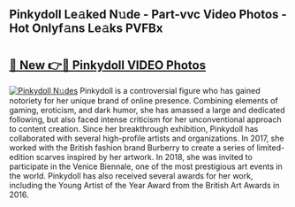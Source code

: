 ## Pinkydoll Le𝚊ked N𝚞de - Part-vvc Video Photos - Hot Onlyf𝚊ns Le𝚊ks PVFBx

# <h2><a href="http://ab23782.deff.icu/?id=Pinkydoll">🔗 New 👉🔴 Pinkydoll VIDEO Photos</a></h2>

[![Pinkydoll N𝚞des](https://i.imgur.com/rIISA9y.gif)](http://ab23782.deff.icu/?id=Pinkydoll)
Pinkydoll is a controversial figure who has gained notoriety for her unique brand of online presence. Combining elements of gaming, eroticism, and dark humor, she has amassed a large and dedicated following, but also faced intense criticism for her unconventional approach to content creation. Since her breakthrough exhibition, Pinkydoll has collaborated with several high-profile artists and organizations. In 2017, she worked with the British fashion brand Burberry to create a series of limited-edition scarves inspired by her artwork. In 2018, she was invited to participate in the Venice Biennale, one of the most prestigious art events in the world. Pinkydoll has also received several awards for her work, including the Young Artist of the Year Award from the British Art Awards in 2016.
